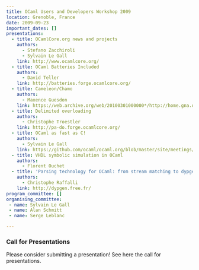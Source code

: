 ```yaml
---
title: OCaml Users and Developers Workshop 2009
location: Grenoble, France
date: 2009-09-23
important_dates: []
presentations: 
  - title: OCamlCore.org news and projects
    authors: 
      - Stefano Zacchiroli
      - Sylvain Le Gall
    link: http://www.ocamlcore.org/
  - title: OCaml Batteries Included
    authors: 
      - David Teller
    link: http://batteries.forge.ocamlcore.org/
  - title: Cameleon/Chamo
    authors: 
      - Maxence Guesdon
    link: https://web.archive.org/web/20100301000000*/http://home.gna.org/cameleon/chamo.en.html
  - title: Delimited overloading
    authors: 
      - Christophe Troestler
    link: http://pa-do.forge.ocamlcore.org/
  - title: OCaml as fast as C! 
    authors: 
      - Sylvain Le Gall
    link: https://github.com/ocaml/ocaml.org/blob/master/site/meetings/ocaml/2009/slides/OCamlAsFastAsC.pdf - [404 Not Found]
  - title: VHDL symbolic simulation in OCaml
    authors: 
      - Florent Ouchet
  - title: 'Parsing technology for OCaml: from stream matching to dypgen'
    authors:
      - Christophe Raffalli
    link: http://dypgen.free.fr/
program_committee: []
organising_committee: 
 - name: Sylvain Le Gall
 - name: Alan Schmitt
 - name: Serge Leblanc

---
```


### Call for Presentations

Please consider submitting a presentation! See here the call for presentations.



